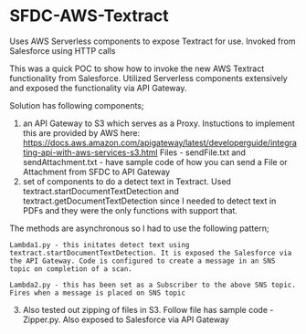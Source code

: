 # SFDC-AWS-Textract
Uses AWS Serverless components to expose Textract for use. Invoked from Salesforce using HTTP calls

This was a quick POC to show how to invoke the new AWS Textract functionality from Salesforce. Utilized Serverless components extensively and exposed the functionality via API Gateway.

Solution has following components;
1) an API Gateway to S3 which serves as a Proxy. Instuctions to implement this are provided by AWS here:
  https://docs.aws.amazon.com/apigateway/latest/developerguide/integrating-api-with-aws-services-s3.html
  Files - sendFile.txt and sendAttachment.txt - have sample code of how you can send a File or Attachment from SFDC to API Gateway
2) set of components to do a detect text in Textract. Used textract.startDocumentTextDetection and textract.getDocumentTextDetection since I needed to detect text in PDFs and they were the only functions with support that.

  The methods are asynchronous so I had to use the following pattern;

    Lambda1.py - this initates detect text using textract.startDocumentTextDetection. It is exposed the Salesforce via the API Gateway. Code is configured to create a message in an SNS topic on completion of a scan.

    Lambda2.py - this has been set as a Subscriber to the above SNS topic. Fires when a message is placed on SNS topic

3) Also tested out zipping of files in S3. Follow file has sample code - Zipper.py. Also exposed to Salesforce via API Gateway
